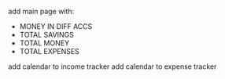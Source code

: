 add main page
with:

- MONEY IN DIFF ACCS
- TOTAL SAVINGS
- TOTAL MONEY
- TOTAL EXPENSES

add calendar to income tracker
add calendar to expense tracker
